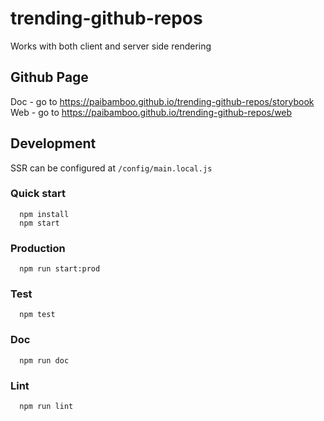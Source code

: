 # trending-github-repos
Works with both client and server side rendering

## Github Page
Doc - go to https://paibamboo.github.io/trending-github-repos/storybook
Web - go to https://paibamboo.github.io/trending-github-repos/web

## Development

SSR can be configured at `/config/main.local.js`

### Quick start
```
  npm install
  npm start
```

### Production
```
  npm run start:prod
```

### Test
```
  npm test
```

### Doc
```
  npm run doc
```

### Lint
```
  npm run lint
```
